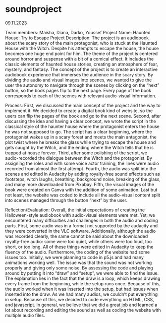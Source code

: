 # soundproject
09.11.2023

Team members: Maisha, Diana, Darko, Youssef
Project Name: Haunted House: Try to Escape
Project Description: 
The project is an audiobook about the scary story of the main protagonist, who is stuck at the Haunted House with the Witch. Despite his attempts to escape the house, the house becomes one huge end point for him. 
The theme of the project is centered around horror and suspense with a bit of a comical effect. It includes the classic elements of haunted house stories, creating an atmosphere of fear, mystery, and fantasy. 
The concept of the project is to create an interactive audiobook experience that immerses the audience in the scary story.  By dividing the audio and visual images into scenes, we wanted to give the user the autonomy to navigate through the scenes by clicking on the “next” button, so the book pages flip to the next page. Every page of the book corresponds to each of the scenes with relevant audio-visual information. 

Process: 
First, we discussed the main concept of the project and the way to implement it. We decided to create a digital book kind of website, so the users can flip the pages of the book and go to the next scene. 
Second, after discussing the idea and having a clear concept, we wrote the script in the classical style of the haunter house where the protagonist enters the house he was not supposed to go. The script has a clear beginning, where the protagonist wakes up in a scary forest and meets the main antagonist, the plot twist where he breaks the glass while trying to escape the house and gets caught by the Witch, and the ending where the Witch tells that he is trapped at house forever. 
Third, after some polishing of the script, we audio-recorded the dialogue between the Witch and the protagonist. By assigning the roles and with some voice actor training, the lines were audio recorded from almost the first attempt. 
Fourth, the audio was split into the scenes and edited in Audacity by adding royalty-free sound effects such as footsteps, witch laughs, breathing, background noise, breaking of the glass, and many more downloaded from Pixabay. 
Fifth, the visual images of the book were created on Canva with the addition of some animation. 
Last but not least, the website was coded to include all the audio-visual content split into scenes managed through the button “next” by the user. 

Reflection/Evaluation: 
	Overall, the initial expectations of creating the Halloween-style audiobook with audio-visual elements were met. Yet, we encountered many difficulties and challenges in both the audio and coding parts. First, some audio was in a format not supported by the audacity and they were converted in the VLC software. Additionally, although the audio was recorded clearly, the same cannot be said about the downloaded royalty-free audio: some were too quiet, while others were too loud, too short, or too long. All of these things were edited in Audacity to keep the fluency of the audio. Furthermore, the coding of the website had some issues too. Initially, we were planning to code in p5.js and had many animations working well. The issue was that the sound was not working properly and giving only some noise. By assessing the code and playing around by putting it into “draw” and “setup”, we were able to find the issue. The explanation lies in the fact that the draw is a loop, which keeps drawing every frame from the beginning, while the setup runs once. Because of this, the audio worked when it was inserted into the setup, but had issues when inserted into the draw. As we had many audios, we couldn’t put everything in setup. Because of this, we decided to code everything on HTML, CSS, and javascript. In general, we believe that we did a great job and learned a lot about recording and editing the sound as well as coding the website with multiple audio files. 

